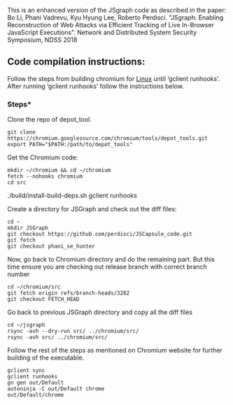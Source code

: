 This is an enhanced version of the JSgraph code as described in the paper:
Bo Li, Phani Vadrevu, Kyu Hyung Lee, Roberto Perdisci. 
"JSgraph: Enabling Reconstruction of Web Attacks via Efficient Tracking of Live In-Browser JavaScript Executions".
Network and Distributed System Security Symposium, NDSS 2018

## Code compilation instructions:
Follow the steps from building chromium for [Linux](https://chromium.googlesource.com/chromium/src/+/lkcr/docs/linux_build_instructions.md)  until ‘gclient runhooks’. After running ‘gclient runhooks’ follow the instructions below.

### Steps*

Clone the repo of depot_tool.
    
    git clone https://chromium.googlesource.com/chromium/tools/depot_tools.git
    export PATH="$PATH:/path/to/depot_tools"

Get the Chromium code:
    
    mkdir ~/chromium && cd ~/chromium
    fetch --nohooks chromium
    cd src
   ./build/install-build-deps.sh
    gclient runhooks

Create a directory for JSGraph and check out the diff files:

	cd ~
	mkdir JSGraph
	git checkout https://github.com/perdisci/JSCapsule_code.git
	git fetch
    git checkout phani_se_hunter

Now, go back to Chromium directory and do the remaining part. But this time ensure you are checking out release branch with correct branch number

	cd ~/chromium/src
    git fetch origin refs/branch-heads/3282
    git checkout FETCH_HEAD

Go back to previous JSGraph directory and copy all the diff files  

    cd ~/jsgraph
    rsync -avh --dry-run src/ ../chromium/src/
    rsync -avh src/ ../chromium/src/

Follow the rest of the steps as mentioned on Chromium website for further building of the executable.

	gclient sync
    gclient runhooks
    gn gen out/Default
    autoninja -C out/Default chrome
    out/Default/chrome
